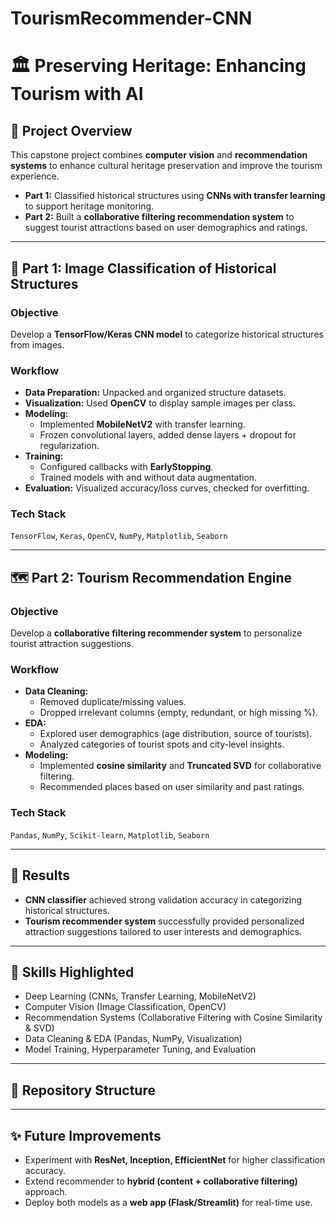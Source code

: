 # TourismRecommender-CNN


# 🏛️ Preserving Heritage: Enhancing Tourism with AI  

## 📌 Project Overview  
This capstone project combines **computer vision** and **recommendation systems** to enhance cultural heritage preservation and improve the tourism experience.  

- **Part 1:** Classified historical structures using **CNNs with transfer learning** to support heritage monitoring.  
- **Part 2:** Built a **collaborative filtering recommendation system** to suggest tourist attractions based on user demographics and ratings.  

---

## 🧠 Part 1: Image Classification of Historical Structures  

### Objective  
Develop a **TensorFlow/Keras CNN model** to categorize historical structures from images.  

### Workflow  
- **Data Preparation:** Unpacked and organized structure datasets.  
- **Visualization:** Used **OpenCV** to display sample images per class.  
- **Modeling:**  
  - Implemented **MobileNetV2** with transfer learning.  
  - Frozen convolutional layers, added dense layers + dropout for regularization.  
- **Training:**  
  - Configured callbacks with **EarlyStopping**.  
  - Trained models with and without data augmentation.  
- **Evaluation:** Visualized accuracy/loss curves, checked for overfitting.  

### Tech Stack  
`TensorFlow`, `Keras`, `OpenCV`, `NumPy`, `Matplotlib`, `Seaborn`  

---

## 🗺️ Part 2: Tourism Recommendation Engine  

### Objective  
Develop a **collaborative filtering recommender system** to personalize tourist attraction suggestions.  

### Workflow  
- **Data Cleaning:**  
  - Removed duplicate/missing values.  
  - Dropped irrelevant columns (empty, redundant, or high missing %).  
- **EDA:**  
  - Explored user demographics (age distribution, source of tourists).  
  - Analyzed categories of tourist spots and city-level insights.  
- **Modeling:**  
  - Implemented **cosine similarity** and **Truncated SVD** for collaborative filtering.  
  - Recommended places based on user similarity and past ratings.  

### Tech Stack  
`Pandas`, `NumPy`, `Scikit-learn`, `Matplotlib`, `Seaborn`  

---

## 🚀 Results  
- **CNN classifier** achieved strong validation accuracy in categorizing historical structures.  
- **Tourism recommender system** successfully provided personalized attraction suggestions tailored to user interests and demographics.  

---

## 🔑 Skills Highlighted  
- Deep Learning (CNNs, Transfer Learning, MobileNetV2)  
- Computer Vision (Image Classification, OpenCV)  
- Recommendation Systems (Collaborative Filtering with Cosine Similarity & SVD)  
- Data Cleaning & EDA (Pandas, NumPy, Visualization)  
- Model Training, Hyperparameter Tuning, and Evaluation  

---

## 📂 Repository Structure  

---

## ✨ Future Improvements  
- Experiment with **ResNet, Inception, EfficientNet** for higher classification accuracy.  
- Extend recommender to **hybrid (content + collaborative filtering)** approach.  
- Deploy both models as a **web app (Flask/Streamlit)** for real-time use.  
